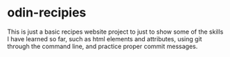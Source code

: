 # odin-recipies
This is just a basic recipes website project to
just to show some of the skills I have learned so
far, such as html elements and attributes, using
git through the command line, and  practice
proper commit messages.